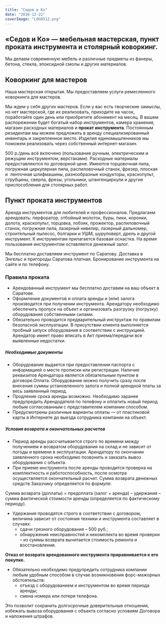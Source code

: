 ```yaml
---
title: "Седов и Ко"
date: "2016-12-22"
coverImage: "LOGO512.png"
---
```


## «Седов и Ко» — мебельная мастерская, пункт проката инструмента и столярный коворкинг.

Мы делаем современную мебель и различные предметы из фанеры, бетона, стекла, эпоксидной смолы и других материалов.

## Коворкинг для мастеров

Наша мастерская открытая. Мы предоставляем услуги ремесленного коворкинга для мастеров.

Мы ждем у себя других мастеров. Если у вас есть творческие замыслы, но нет мастерской, где их реализовать, приходите на часок, поработайте один день или приобретите абонемент на месяц. В вашем распоряжении будет богатый набор инструментов, камера хранения, магазин расходных материалов и **прокат инструмента**. Постоянным резидентам мы можем предложить в аренду специализированный инвентарь и закрепленное место. Изделия единомышленников мы поможем реализовать через собственный интернет-магазин.

500 р./день всё включено (пользование ручным, электрическим и режущим инструментом, верстаками). Расходные материалы предоставляются по договорной цене. Имеются торцовочная пила, погружная циркулярная пила, распиловочный станок, фрезер, плоская и  ленточная шлифмашины, разнообразные кондукторы, краскопульт, струбцины, сверла, фрезы, угольники, штангенциркули и другие приспособления для столярных работ.

## Пункт проката инструментов

Аренда инструментов для любителей и профессионалов. Предлагаем арендовать: перфоратор, отбойный молоток, буры, пики, коронки, долота, краскопульт, торцовка, лобзик, прожектор, распиловочный станок, погружная пила, лазерный нивелир, лазерный дальномер, строительный пылесос, болгарки и УШМ, шуруповерт, дрель и другой инструмент. К инструментам прилагается базовая оснастка. На время пользования инструментом оставляется денежный залог.

Мы бесплатно доставляем инструмент по Саратову. Доставка в Энгельс и пригороды Саратова платная. Бронирование инструмента на сайте и по телефону.

### Правила проката

- Арендованный инструмент мы бесплатно доставим на ваш объект в Саратове.
- Оформление документов и оплата аренды и (или) залога производится при получении инструмента. Арендатору необходимо обеспечить пропуск на объект и организовать разгрузку (погрузку) оборудования собственными силами.
- Обязательно проводится предварительный инструктаж по правилам безопасной эксплуатации. В присутствии клиента выполняется пробный запуск оборудования в соответствии с инструкцией. Арендатор имеет право вписать в Акт приема/передачи все выявленные недостатки.

##### Необходимые документы

- Оборудование выдается при предоставлении паспорта с информацией о месте прописки или регистрации. Наличие реквизитов Арендатора является обязательным пунктом в договоре.Оплата. Оборудование можно получить сразу после внесения суммы установленного залога и полной арендной платы за весь заявленный период.
- Продление срока аренды возможно. Необходимо заранее предупредить Арендодателя по телефону и оплатить новый период любым согласованным с представителем компании способом.
- Предусмотрены различные варианты оплаты — от пластиковой карты в Интернете до выезда сотрудника компании на объект.

##### Условия возврата и окончательных расчетов

- Период аренды рассчитывается строго по времени между получением и возвратом оборудования на склад и не зависит от погоды и времени в эксплуатации. Арендатору по окончании заявленного срока необходимо позвонить и заказать вывоз оборудования с объекта.
- При приеме инструмента после аренды проводится проверка на комплектность и работоспособность, после осмотра осуществляется окончательный расчет. Сумма возврата денежных средств Заказчику определяется по формуле:

Сумма возврата (доплаты) = предоплата (залог + аренда) – удержания – сумма фактической стоимости аренды (определяется по фактическому периоду).

- Удержания проводятся строго в соответствии с договором, величина зависит от состояния техники и инструмента составляет в случаях:
    - сдачи грязного оборудования – 500 руб.;
    - обнаружения неисправностей и некомплекта во время проверки – из суммы возврата вычитается стоимость ремонта и восстановления.

**Отказ от возврата арендованного инструмента приравнивается к его покупке.**

- Обязательно необходимо предупредить сотрудника компании любым удобным способом в случае возникновения форс-мажорных обстоятельств:
    - отъезд с оборудованием и инструментом во время периода аренды;
    - смена номера или потеря телефона.

Это позволит сохранить долгосрочные доверительные отношения, избежать вывоза оборудования с объекта согласно условиям Договора и наложения штрафов.
